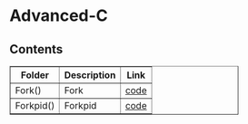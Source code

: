 # Advanced-C

<h2> Contents </h2>

<table style = "width : 80%" border = "1px solid black"> 
<tr>
<th>Folder</th>
<th>Description</th>
<th>Link</th>
</tr>

<tr>
<td> Fork() </td>
<td> Fork </td>
<td><a href="https://github.com/abinashprabakar/Advanced-C/tree/main/fork"> code </a></td>
</tr>

<tr>
<td> Forkpid() </td>
<td> Forkpid </td>
<td><a href="https://github.com/abinashprabakar/Advanced-C/tree/main/forkpid"> code </a></td>
</tr>                                           